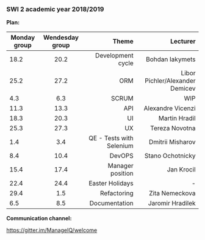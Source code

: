 ### SWI 2 academic year 2018/2019

**Plan:** 


| Monday group        | Wendesday group          | Theme  |   Lecturer   |
| ------------- |:-------------:| -----:| -----:|
|  18.2   |  	20.2	  |   Development cycle	  |   Bohdan Iakymets  |
|   25.2   |  	27.2	|   ORM	  |   Libor Pichler/Alexander Demicev   |
|  4.3	 |  6.3  |	SCRUM	  |  WIP    |
11.3 |	13.3	| API	| Alexandre Vicenzi
18.3	| 20.3 |	UI	| Martin Hradil
25.3	| 27.3 |	UX	| Tereza Novotna
1.4 |	3.4	| QE - Tests with Selenium	| Dmitrii Misharov
8.4	| 10.4	| DevOPS	| Stano Ochotnicky
15.4 |	17.4 |	Manager position	| Jan Krocil
22.4 |	24.4 |	Easter Holidays	 | -
29.4 |	1.5 |	Refactoring |	Zita Nemeckova
6.5	 | 8.5	| Documentation	| Jaromir Hradilek


**Communication channel:**

https://gitter.im/ManageIQ/welcome

